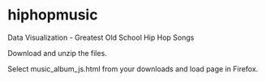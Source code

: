 # hiphopmusic
Data Visualization - Greatest Old School Hip Hop Songs

Download and unzip the files. 

Select music_album_js.html from your downloads and load page in Firefox.
